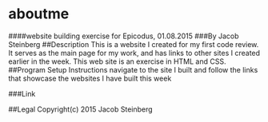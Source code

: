 # aboutme
####website building exercise for Epicodus, 01.08.2015
###By Jacob Steinberg
##Description
This is a website I created for my first code review. It serves as the main page for my work, and has links to other sites I created earlier in the week. This web site is an exercise in HTML and CSS.
##Program Setup Instructions
navigate to the site I built and follow the links that showcase the websites I have built this week

###Link


##Legal
Copyright(c) 2015 Jacob Steinberg

